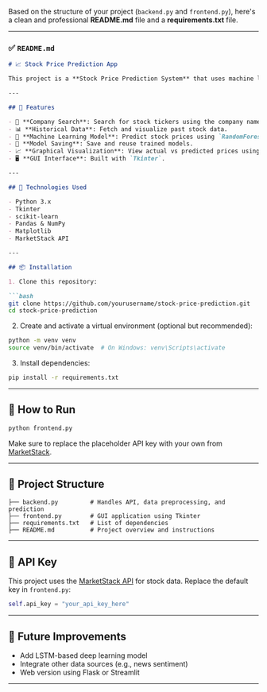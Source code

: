 Based on the structure of your project (`backend.py` and `frontend.py`), here's a clean and professional **README.md** file and a **requirements.txt** file.

---

### ✅ `README.md`

````markdown
# 📈 Stock Price Prediction App

This project is a **Stock Price Prediction System** that uses machine learning to forecast stock prices based on historical OHLCV data. It fetches data via the [MarketStack API](https://marketstack.com/), trains a `RandomForestRegressor` model, and provides an interactive desktop GUI to visualize predictions.

---

## 🧠 Features

- 🔎 **Company Search**: Search for stock tickers using the company name.
- 📊 **Historical Data**: Fetch and visualize past stock data.
- 🧮 **Machine Learning Model**: Predict stock prices using `RandomForestRegressor`.
- 💾 **Model Saving**: Save and reuse trained models.
- 📈 **Graphical Visualization**: View actual vs predicted prices using matplotlib.
- 🖥️ **GUI Interface**: Built with `Tkinter`.

---

## 🧰 Technologies Used

- Python 3.x  
- Tkinter  
- scikit-learn  
- Pandas & NumPy  
- Matplotlib  
- MarketStack API

---

## 📦 Installation

1. Clone this repository:

```bash
git clone https://github.com/yourusername/stock-price-prediction.git
cd stock-price-prediction
````

2. Create and activate a virtual environment (optional but recommended):

```bash
python -m venv venv
source venv/bin/activate  # On Windows: venv\Scripts\activate
```

3. Install dependencies:

```bash
pip install -r requirements.txt
```

---

## 🚀 How to Run

```bash
python frontend.py
```

Make sure to replace the placeholder API key with your own from [MarketStack](https://marketstack.com/).

---

## 📁 Project Structure

```
├── backend.py         # Handles API, data preprocessing, and prediction
├── frontend.py        # GUI application using Tkinter
├── requirements.txt   # List of dependencies
├── README.md          # Project overview and instructions
```

---

## 🔐 API Key

This project uses the [MarketStack API](https://marketstack.com/) for stock data. Replace the default key in `frontend.py`:

```python
self.api_key = "your_api_key_here"
```

---

## 🧠 Future Improvements

* Add LSTM-based deep learning model
* Integrate other data sources (e.g., news sentiment)
* Web version using Flask or Streamlit

---
